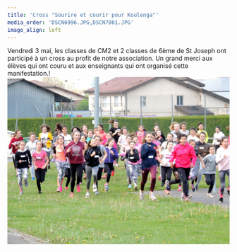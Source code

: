 ```yaml
---
title: 'Cross "Sourire et courir pour Koulenga"'
media_order: 'DSCN6996.JPG,DSCN7001.JPG'
image_align: left
---
```


Vendredi 3 mai, les classes de CM2 et 2 classes de 6ème de St Joseph ont participé à un cross au profit de notre association.
Un grand merci aux élèves qui ont couru et aux enseignants qui ont organisé cette manifestation.!
![](DSCN7001.JPG)
[](DSCN6996.JPG)